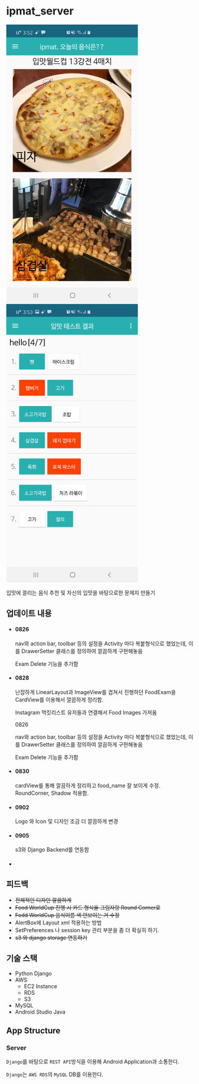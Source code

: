 # ipmat_server
![preview1](preview1.jpg)![preview2](preview2.jpg)



입맛에 끌리는 음식 추천 및 자신의 입맛을 바탕으로한 문제지 만들기



## 업데이트 내용

* #### 0826

  nav와 action bar, toolbar 등의 설정을 Activity 마다 복붙형식으로 했었는데, 이를 DrawerSetter 클래스를 정의하여 깔끔하게 구현해놓음 

  Exam Delete 기능을 추가함

* #### 0828

  난잡하게 LinearLayout과 ImageView를 겹쳐서 진행하던 FoodExam을 CardView를 이용해서 깔끔하게 정리함.

  Instagram 먹킷리스트 유저들과 연결해서 Food Images 가져옴

  0826

  nav와 action bar, toolbar 등의 설정을 Activity 마다 복붙형식으로 했었는데, 이를 DrawerSetter 클래스를 정의하여 깔끔하게 구현해놓음 

  Exam Delete 기능을 추가함

* #### 0830

  cardView를 통해 깔끔하게 정리하고 food_name 잘 보이게 수정. RoundCorner, Shadow 적용함.

* #### 0902

  Logo 와 Icon 및 디자인 조금 더 깔끔하게 변경

* #### 0905

  s3와 Django Backend를 연동함

* #### 

## 피드백

* ~~전체적인 디자인 깔끔하게~~
* ~~Food WorldCup 진행 시 카드 형식을 그림자랑 Round Corner로~~
* ~~Fodd WorldCup 음식이름 색 안보이는 거 수정~~
* AlertBox에 Layout xml 적용하는 방법
* SetPreferences 나 session key 관리 부분을 좀 더 확실히 하기.
* ~~s3 와 django storage 연동하기~~



## 기술 스택

* Python Django
* AWS
  * EC2 Instance
  * RDS
  * S3
* MySQL
* Android Studio Java



## App Structure

### Server

`Django`를 바탕으로 `REST API`방식을 이용해 Android Application과 소통한다.

`Django`는 `AWS RDS`의 `MySQL` DB를 이용한다.

